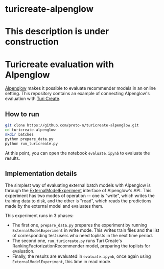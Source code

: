 # turicreate-alpenglow

# This description is under construction

# Turicreate evaluation with Alpenglow

[Alpenglow](https://github.com/rpalovics/Alpenglow) makes it possible to evaluate recommender models in an online setting. This repository contains an example of connecting Alpenglow's evaluation with [Turi Create](https://github.com/apple/turicreate).

## How to run
```bash
git clone https://github.com/proto-n/turicreate-alpenglow.git
cd turicreate-alpenglow
mkdir batches
python prepare_data.py
python run_turicreate.py
```

At this point, you can open the notebook `evaluate.ipynb` to evaluate the results.

## Implementation details

The simplest way of evaluating external batch models with Alpenglow is through the [ExternalModelExperiment](...) interface of Alpenglow's API. This experiment has two modes of operation -- one is "write", which writes the training data to disk, and the other is "read", which reads the predictions made by the external model and evaluates them.

This experiment runs in 3 phases:
- The first one, `prepare_data.py` prepares the experiment by running `ExternalModelExperiment` in write mode. This writes train files and the list of corresponding test users who need toplists in the next time period.
- The second one, `run_turicreate.py` runs Turi Create's RankingFactorizationRecommender model, preparing the toplists for evaluation.
- Finally, the results are evaluated in `evaluate.ipynb`, once again using `ExternalModelExperiment`, this time in read mode.
